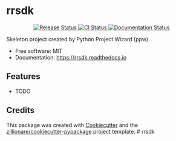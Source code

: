 # rrsdk


<p align="center">
<a href="https://pypi.python.org/pypi/rrsdk">
    <img src="https://img.shields.io/pypi/v/rrsdk.svg"
        alt = "Release Status">
</a>

<a href="https://github.com/romepeng/rrsdk/actions">
    <img src="https://github.com/romepeng/rrsdk/actions/workflows/main.yml/badge.svg?branch=release" alt="CI Status">
</a>

<a href="https://rrsdk.readthedocs.io/en/latest/?badge=latest">
    <img src="https://readthedocs.org/projects/rrsdk/badge/?version=latest" alt="Documentation Status">
</a>

</p>


Skeleton project created by Python Project Wizard (ppw)


* Free software: MIT
* Documentation: <https://rrsdk.readthedocs.io>


## Features

* TODO

## Credits

This package was created with [Cookiecutter](https://github.com/audreyr/cookiecutter) and the [zillionare/cookiecutter-pypackage](https://github.com/zillionare/cookiecutter-pypackage) project template.
#   r r s d k  
 
